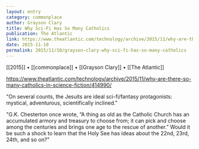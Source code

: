 ```yaml
---
layout: entry
category: commonplace
author: Grayson Clary
title: Why Sci-Fi Has So Many Catholics
publication: The Atlantic
link: https://www.theatlantic.com/technology/archive/2015/11/why-are-there-so-many-catholics-in-science-fiction/414990/
date: 2015-11-10
permalink: 2015/11/10/grayson-clary-why-sci-fi-has-so-many-catholics
---
```


[[2015]] • [[commonplace]] • [[Grayson Clary]] • [[The Atlantic]]

https://www.theatlantic.com/technology/archive/2015/11/why-are-there-so-many-catholics-in-science-fiction/414990/

"On several counts, the Jesuits are ideal sci-fi/fantasy protagonists: mystical, adventurous, scientifically inclined."

"G.K. Chesterton once wrote, “A thing as old as the Catholic Church has an accumulated armory and treasury to choose from; it can pick and choose among the centuries and brings one age to the rescue of another.” Would it be such a shock to learn that the Holy See has ideas about the 22nd, 23rd, 24th, and so on?" 
